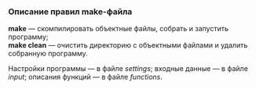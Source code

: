 ### Описание правил make-файла

**make** — скомпилировать объектные файлы, собрать и запустить программу;<br>
**make clean** — очистить директорию с объектными файлами и удалить собранную программу.<br>

Настройки программы — в файле _settings_; входные данные — в файле _input_; описания функций — в файле _functions_.